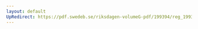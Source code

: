 ```yaml
---
layout: default
UpRedirect: https://pdf.swedeb.se/riksdagen-volumeG-pdf/199394/reg_199394/reg_199394_0291.pdf
---
```

